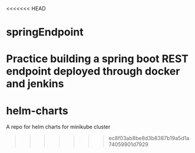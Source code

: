 <<<<<<< HEAD
# springEndpoint
Practice building a spring boot REST endpoint deployed through docker and jenkins
=======
# helm-charts
A repo for helm charts for minikube cluster
>>>>>>> ec8f03ab8be8d3b8387b19a5d1a74059901d7929
